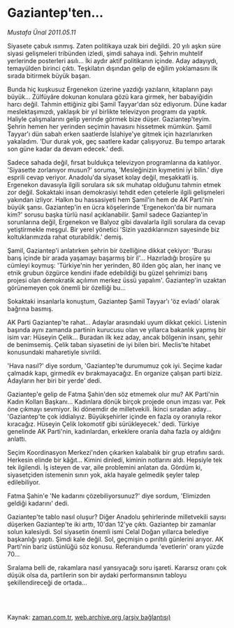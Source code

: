 # Gaziantep'ten...

*Mustafa Ünal 2011.05.11*

<td class="columnist-detail">
<p>Siyasete çabuk ısınmış. Zaten politikaya uzak biri değildi. 20 yılı aşkın süre siyasi gelişmeleri tribünden izledi, şimdi sahaya indi. Şehrin muhtelif yerlerinde posterleri asılı... İki aydır aktif politikanın içinde. Aday adayıydı, temayülden birinci çıktı. Teşkilatın dışından gelip de eğilim yoklamasını ilk sırada bitirmek büyük başarı.</p>
<p>
<div id="haberMetinDiv">
<p>Bunda hiç kuşkusuz Ergenekon üzerine yazdığı yazıların, kitapların payı büyük... Zülfüyâre dokunan konulara gözü kara girmek, her babayiğidin harcı değil. Tahmin ettiğiniz gibi Şamil Tayyar'dan söz ediyorum. Düne kadar meslektaşımızdı, yaklaşık bir yıl birlikte televizyon programı da yaptık. Haliyle çalışmalarını gelip yerinde görmek bize düşer. Gaziantep'teyim. Şehrin hemen her yerinden seçimin havasını hissetmek mümkün. Şamil Tayyar'ı dün sabah erken saatlerde İslahiye'ye gitmek için hazırlanırken yakaladım. 'Dur durak yok, geç saatlere kadar çalışıyoruz. Bu tempo artarak son güne kadar da devam edecek.' dedi.
<p>Sadece sahada değil, fırsat buldukça televizyon programlarına da katılıyor. 'Siyasette zorlanıyor musun?' soruma, 'Mesleğinizin kıymetini iyi bilin.' diye esprili cevap veriyor. Anadolu'da siyaset kolay değil, meşakkatli iş. Ergenekon davasıyla ilgili sorulara sık sık muhatap olduğunu tahmin etmek zor değil. Sokaktaki insan demokrasiyi tehdit eden çetelerle ilgili gelişmeleri yakından izliyor. Halkın bu hassasiyeti hem Şamil'in hem de AK Parti'nin büyük şansı. Gaziantep'in en ücra köşelerinde 'Ergenekon'da bir numara kim?' sorusu başka türlü nasıl açıklanabilir. Şamil sadece Gaziantep'in sorunlarına değil, Ergenekon ve Balyoz gibi davalarla ilgili sorulara da cevap yetiştirmekle meşgul. Bir yerel yönetici 'Sizin yazdıklarınızın sayesinde biz koltuklarımızda rahat oturabildik.' demiş.
<p>Şamil, Gaziantep'i anlatırken şehrin bir özelliğine dikkat çekiyor: 'Burası barış içinde bir arada yaşamayı başarmış bir il'... Hazırladığı broşüre şu cümleyi koymuş: 'Türkiye'nin her yerinden, 80 ilden göç alan, her inanç ve etnik grubun özgürce kendini ifade edebildiği bu güzel şehrimizi barış projesi olan demokratik açılımın merkez üssü yapalım'. Gaziantep'in uzaktan görünemeyen çok önemli bir özelliği bu...
<p>Sokaktaki insanlarla konuştum, Gaziantep Şamil Tayyar'ı 'öz evladı' olarak bağrına basmış.
<p>AK Parti Gaziantep'te rahat... Adaylar arasındaki uyum dikkat çekici. Listenin başında aynı zamanda partinin kurucusu olan ve yıllarca bakanlık yapmış bir isim var: Hüseyin Çelik... Buradan ilk kez aday, ancak bölgenin insanı, şehir de benimsemiş. Çelik taban siyasetini de iyi bilen biri. Meclis'te hitabet konusundaki maharetiyle sivrildi.
<p>'Hava nasıl?' diye sordum, 'Gaziantep'te durumumuz çok iyi. Seçime kadar çalmadık kapı, girmedik ev bırakmayacağız. En organize çalışan parti biziz. Adayların her biri bir yerde' dedi.
<p>Gaziantep'e gelip de Fatma Şahin'den söz etmemek olur mu? AK Parti'nin Kadın Kolları Başkanı... Kadınlara dönük birçok projede onun imzası var. Pek öne çıkmayı sevmiyor. İki dönemdir de milletvekili. İkinci sıradan aday... 'Gaziantep'te çok iddialıyız. Büyükşehirler içinde en fazla oy oranıyla rekor kıracağız. Hüseyin Çelik lokomotif gibi sürükleyecek.' dedi. Türkiye genelinde AK Parti'nin, kadınlardan, erkeklere oranla daha fazla oy aldığını anlattı.
<p>Seçim Koordinasyon Merkezi'nden çıkarken kalabalık bir grup etrafını sardı. Herkesin elinde bir kâğıt... Kimini dinledi, kiminin notlarını aldı. Hepsiyle tek tek ilgilendi. İş isteyen de var, aile problemini anlatan da. Gördüm ki, siyasetçiden istemenin sınırı yok, akla hayale gelmedik şeyler talep edilebiliyor.
<p>Fatma Şahin'e 'Ne kadarını çözebiliyorsunuz?' diye sordum, 'Elimizden geldiği kadarını' dedi.
<p>Gaziantep'te tablo nasıl oluşur? Diğer Anadolu şehirlerinde milletvekili sayısı düşerken Gaziantep'te iki arttı, 10'dan 12'ye çıktı. Gaziantep bir zamanlar solun kalesiydi. Sol siyasetin önemli ismi Celal Doğan yıllarca belediye başkanlığı yaptı. Şimdi kale değil. Sol, geçmişin o pırıltılı günlerini arıyor. AK Parti'nin bariz üstünlüğü söz konusu. Referandumda 'evetlerin' oranı yüzde 70...
<p>Sıralama belli de, rakamlara nasıl yansıyacağı soru işareti. Kararsız oranı çok düşük olsa da, partilerin son bir aydaki performansının tabloyu şekillendireceği de ortada... </p></p></p></p></p></p></p></p></p></p></p></div>
</p>


<p><br>
		 </br></p></td>

Kaynak: [zaman.com.tr](http://zaman.com.tr/yazar.do?yazino=1132787), [web.archive.org (arşiv bağlantısı)](http://web.archive.org/web/20110809070915/http://www.zaman.com.tr:80/yazar.do?yazino=1132787)
